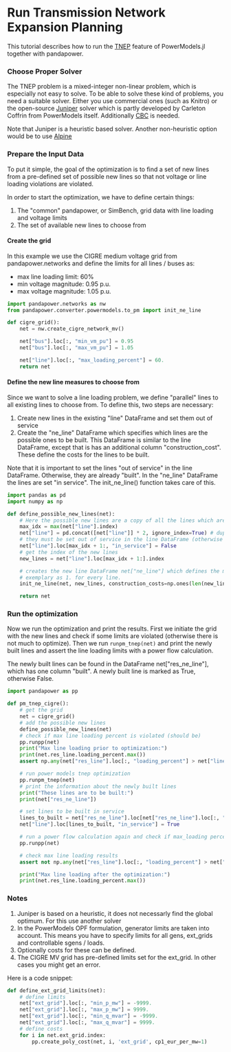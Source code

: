 # Run Transmission Network Expansion Planning
This tutorial describes how to run the [TNEP](https://lanl-ansi.github.io/PowerModels.jl/stable/specifications/#Transmission-Network-Expansion-Planning-(TNEP)) feature of PowerModels.jl together with pandapower.


### Choose Proper Solver

The TNEP problem is a mixed-integer non-linear problem, which is especially not easy to solve. To be able to solve these kind of problems, you need a suitable solver. Either you use commercial ones (such as Knitro) or the open-source [Juniper](https://github.com/lanl-ansi/Juniper.jl) solver which is partly developed by Carleton Coffrin from PowerModels itself. Additionally [CBC](https://github.com/JuliaOpt/Cbc.jl) is needed.

Note that Juniper is a heuristic based solver. Another non-heuristic option would be to use [Alpine](https://github.com/lanl-ansi/Alpine.jl)


### Prepare the Input Data

To put it simple, the goal of the optimization is to find a set of new lines from a pre-defined set of possible
new lines so that not voltage or line loading violations are violated.   

In order to start the optimization, we have to define certain things:
1. The "common" pandapower, or SimBench, grid data with line loading and voltage limits
2. The set of available new lines to choose from

#### Create the grid
In this example we use the CIGRE medium voltage grid from pandapower.networks and define the limits for all lines /
buses as:
* max line loading limit: 60%
* min voltage magnitude: 0.95 p.u.
* max voltage magnitude: 1.05 p.u.



```python
import pandapower.networks as nw
from pandapower.converter.powermodels.to_pm import init_ne_line

def cigre_grid():
    net = nw.create_cigre_network_mv()

    net["bus"].loc[:, "min_vm_pu"] = 0.95
    net["bus"].loc[:, "max_vm_pu"] = 1.05

    net["line"].loc[:, "max_loading_percent"] = 60.
    return net

```

#### Define the new line measures to choose from
Since we want to solve a line loading problem, we define "parallel" lines to all existing lines to choose from. To
define this, two steps are necessary:
1. Create new lines in the existing "line" DataFrame and set them out of service
2. Create the "ne_line" DataFrame which specifies which lines are the possible ones to be built. This DataFrame is
similar to the line DataFrame, except that is has an additional column "construction_cost". These define the costs
for the lines to be built.

Note that it is important to set the lines "out of service" in the line DataFrame. Otherwise, they are already "built".
In the "ne_line" DataFrame the lines are set "in service". The init_ne_line() function takes care of this.


```python
import pandas as pd
import numpy as np

def define_possible_new_lines(net):
    # Here the possible new lines are a copy of all the lines which are already in the grid
    max_idx = max(net["line"].index)
    net["line"] = pd.concat([net["line"]] * 2, ignore_index=True) # duplicate
    # they must be set out of service in the line DataFrame (otherwise they are already "built")
    net["line"].loc[max_idx + 1:, "in_service"] = False
    # get the index of the new lines
    new_lines = net["line"].loc[max_idx + 1:].index

    # creates the new line DataFrame net["ne_line"] which defines the measures to choose from. The costs are defined
    # exemplary as 1. for every line.
    init_ne_line(net, new_lines, construction_costs=np.ones(len(new_lines)))

    return net

```

### Run the optimization
Now we run the optimization and print the results. First we initiate the grid with the new lines and check if some limits are violated (otherwise there is not much to optimize). Then we run `runpm_tnep(net)` and print the newly built lines and assert the line loading limits with a power flow calculation.

The newly built lines can be found in the DataFrame net["res_ne_line"], which has one column "built". A newly
built line is marked as True, otherwise False.



```python
import pandapower as pp

def pm_tnep_cigre():
    # get the grid
    net = cigre_grid()
    # add the possible new lines
    define_possible_new_lines(net)
    # check if max line loading percent is violated (should be)
    pp.runpp(net)
    print("Max line loading prior to optimization:")
    print(net.res_line.loading_percent.max())
    assert np.any(net["res_line"].loc[:, "loading_percent"] > net["line"].loc[:, "max_loading_percent"])

    # run power models tnep optimization
    pp.runpm_tnep(net)
    # print the information about the newly built lines
    print("These lines are to be built:")
    print(net["res_ne_line"])

    # set lines to be built in service
    lines_to_built = net["res_ne_line"].loc[net["res_ne_line"].loc[:, "built"], "built"].index
    net["line"].loc[lines_to_built, "in_service"] = True

    # run a power flow calculation again and check if max_loading percent is still violated
    pp.runpp(net)

    # check max line loading results
    assert not np.any(net["res_line"].loc[:, "loading_percent"] > net["line"].loc[:, "max_loading_percent"])

    print("Max line loading after the optimization:")
    print(net.res_line.loading_percent.max())

```

### Notes
1. Juniper is based on a heuristic, it does not necessarly find the global optimum. For this use another solver
2. In the PowerModels OPF formulation, generator limits are taken into account. This means you have to specify limits for all gens, ext_grids and controllable sgens / loads.
3. Optionally costs for these can be defined.
4. The CIGRE MV grid has pre-defined limits set for the ext_grid. In other cases you might get an error.

Here is a code snippet:

```python
def define_ext_grid_limits(net):
    # define limits
    net["ext_grid"].loc[:, "min_p_mw"] = -9999.
    net["ext_grid"].loc[:, "max_p_mw"] = 9999.
    net["ext_grid"].loc[:, "min_q_mvar"] = -9999.
    net["ext_grid"].loc[:, "max_q_mvar"] = 9999.
    # define costs
    for i in net.ext_grid.index:
        pp.create_poly_cost(net, i, 'ext_grid', cp1_eur_per_mw=1)
```
